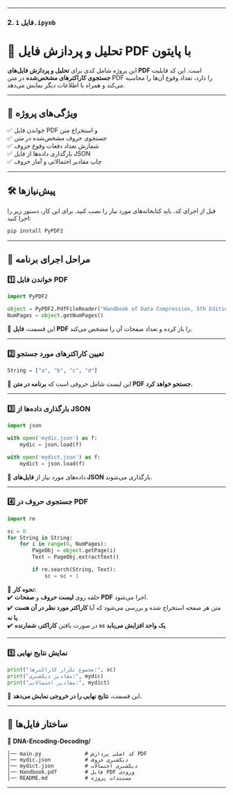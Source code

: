 
---

### 2. فایل `1.ipynb`
# 📄 تحلیل و پردازش فایل PDF با پایتون

این پروژه شامل کدی برای **تحلیل و پردازش فایل‌های PDF** است. این کد قابلیت **جستجوی کاراکترهای مشخص‌شده** در متن PDF را دارد، تعداد وقوع آن‌ها را محاسبه می‌کند و همراه با اطلاعات دیگر نمایش می‌دهد.

---

## 🚀 ویژگی‌های پروژه

✅ خواندن فایل PDF و استخراج متن  
✅ جستجوی حروف مشخص‌شده در متن  
✅ شمارش تعداد دفعات وقوع حروف  
✅ بارگذاری داده‌ها از فایل JSON  
✅ چاپ مقادیر احتمالاتی و آمار حروف  

---

## 🛠️ **پیش‌نیازها**
قبل از اجرای کد، باید کتابخانه‌های مورد نیاز را نصب کنید. برای این کار، دستور زیر را اجرا کنید:

```bash
pip install PyPDF2
```

---

## 📝 **مراحل اجرای برنامه**

### **1️⃣ خواندن فایل PDF**
```python
import PyPDF2

object = PyPDF2.PdfFileReader("Handbook of Data Compression, 5th Edition.pdf")
NumPages = object.getNumPages()
```
📌 این قسمت، **فایل PDF** را باز کرده و تعداد صفحات آن را مشخص می‌کند.  

---

### **2️⃣ تعیین کاراکترهای مورد جستجو**
```python
String = ["a", "b", "c", "d"]
```
📌 این لیست شامل حروفی است که **برنامه در متن PDF جستجو خواهد کرد.**  

---

### **3️⃣ بارگذاری داده‌ها از JSON**
```python
import json

with open('mydic.json') as f:
    mydic = json.load(f)

with open('mydict.json') as f:
    mydict = json.load(f)
```
📌 داده‌های مورد نیاز از **فایل‌های JSON** بارگذاری می‌شوند.  

---

### **4️⃣ جستجوی حروف در PDF**
```python
import re

sc = 0
for String in String:
    for i in range(0, NumPages):
        PageObj = object.getPage(i)
        Text = PageObj.extractText()

        if re.search(String, Text):
            sc = sc + 1
```
📌 **نحوه کار:**  
✔️ حلقه روی **لیست حروف** و **صفحات PDF** اجرا می‌شود.  
✔️ متن هر صفحه استخراج شده و بررسی می‌شود که آیا **کاراکتر مورد نظر در آن هست یا نه**.  
✔️ در صورت یافتن **کاراکتر، شمارنده `sc` یک واحد افزایش می‌یابد**.  

---

### **5️⃣ نمایش نتایج نهایی**
```python
print("مجموع تکرار کاراکترها:", sc)
print("مقادیر دیکشنری:", mydic)
print("مقادیر احتمالاتی:", mydict)
```
📌 این قسمت، **نتایج نهایی را در خروجی نمایش می‌دهد.**  

---

## 📂 **ساختار فایل‌ها**
📂 **DNA-Encoding-Decoding/**
```
│── main.py              # کد اصلی پردازش PDF
│── mydic.json           # دیکشنری حروف
│── mydict.json          # دیکشنری احتمالات
│── Handbook.pdf         # فایل PDF ورودی
│── README.md            # مستندات پروژه
```

---
